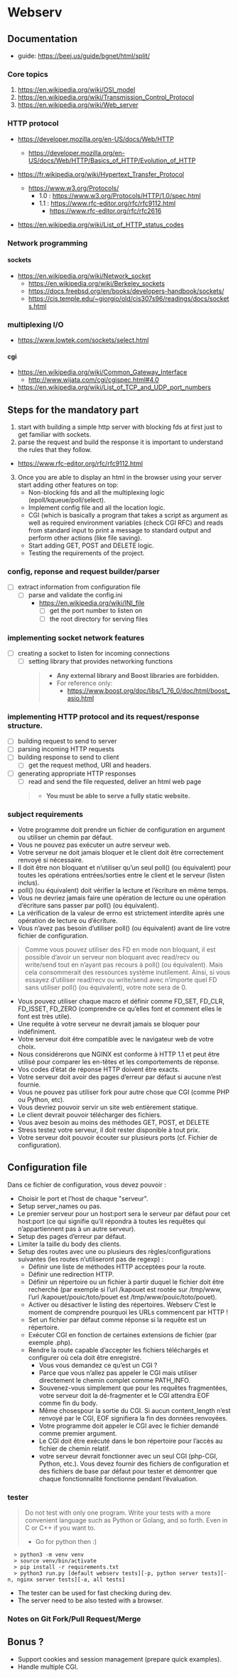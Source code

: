 # Webserv

## Documentation

* guide: https://beej.us/guide/bgnet/html/split/

### Core topics

1. https://en.wikipedia.org/wiki/OSI_model
2. https://en.wikipedia.org/wiki/Transmission_Control_Protocol
3. https://en.wikipedia.org/wiki/Web_server

### HTTP protocol
* https://developer.mozilla.org/en-US/docs/Web/HTTP
  * https://developer.mozilla.org/en-US/docs/Web/HTTP/Basics_of_HTTP/Evolution_of_HTTP

* https://fr.wikipedia.org/wiki/Hypertext_Transfer_Protocol
  * https://www.w3.org/Protocols/
    * 1.0 : https://www.w3.org/Protocols/HTTP/1.0/spec.html
    * 1.1 : https://www.rfc-editor.org/rfc/rfc9112.html
      * https://www.rfc-editor.org/rfc/rfc2616

* https://en.wikipedia.org/wiki/List_of_HTTP_status_codes

### Network programming

#### sockets
* https://en.wikipedia.org/wiki/Network_socket
  * https://en.wikipedia.org/wiki/Berkeley_sockets
  * https://docs.freebsd.org/en/books/developers-handbook/sockets/
  * https://cis.temple.edu/~giorgio/old/cis307s96/readings/docs/sockets.html

### multiplexing I/O
* https://www.lowtek.com/sockets/select.html

#### cgi
* https://en.wikipedia.org/wiki/Common_Gateway_Interface
  * http://www.wijata.com/cgi/cgispec.html#4.0
* https://en.wikipedia.org/wiki/List_of_TCP_and_UDP_port_numbers


## Steps for the mandatory part

1. start with building a simple http server with blocking fds at first just to get familiar with sockets.
2. parse the request and build the response it is important to understand the rules that they follow.
  * https://www.rfc-editor.org/rfc/rfc9112.html
3. Once you are able to display an html in the browser using your server start adding other features on top:
   * Non-blocking fds and all the multiplexing logic (epoll/kqueue/poll/select).
   * Implement config file and all the location logic.
   * CGI (which is basically a program that takes a script as argument as well as required environment variables (check CGI RFC) and reads from standard input to print a message to standard output and perform other actions (like file saving).
   * Start adding  GET, POST and DELETE logic.
   * Testing the requirements of the project.

### config, reponse and request builder/parser
* [ ] extract information from configuration file
    * [ ] parse and validate the config.ini
      * https://en.wikipedia.org/wiki/INI_file
        * [ ] get the port number to listen on
        * [ ] the root directory for serving files

### implementing socket network features
* [ ] creating a socket to listen for incoming connections
  * [ ] setting library that provides networking functions
    > * **Any external library and Boost libraries are forbidden.**
    >  * For reference only:
    >     * https://www.boost.org/doc/libs/1_76_0/doc/html/boost_asio.html

### implementing HTTP protocol and its request/response structure.
* [ ] building request to send to server
* [ ] parsing incoming HTTP requests
* [ ] building response to send to client
  * [ ] get the request method, URI and headers.
* [ ] generating appropriate HTTP responses
  * [ ] read and send the file requested, deliver an html web page
  > * **You must be able to serve a fully static website.**

### subject requirements

* Votre programme doit prendre un fichier de configuration en argument ou utiliser
un chemin par défaut.
* Vous ne pouvez pas exécuter un autre serveur web.
* Votre serveur ne doit jamais bloquer et le client doit être correctement renvoyé si
nécessaire.
* Il doit être non bloquant et n’utiliser qu’un seul poll() (ou équivalent) pour
toutes les opérations entrées/sorties entre le client et le serveur (listen inclus).
* poll() (ou équivalent) doit vérifier la lecture et l’écriture en même temps.
* Vous ne devriez jamais faire une opération de lecture ou une opération d’écriture
sans passer par poll() (ou équivalent).
* La vérification de la valeur de errno est strictement interdite après une opération
de lecture ou d’écriture.
* Vous n’avez pas besoin d’utiliser poll() (ou équivalent) avant de lire votre fichier
de configuration.
> Comme vous pouvez utiliser des FD en mode non bloquant, il est
possible d’avoir un serveur non bloquant avec read/recv ou write/send
tout en n’ayant pas recours à poll() (ou équivalent).
Mais cela consommerait des ressources système inutilement.
Ainsi, si vous essayez d’utiliser read/recv ou write/send avec
n’importe quel FD sans utiliser poll() (ou équivalent), votre note
sera de 0.
* Vous pouvez utiliser chaque macro et définir comme FD_SET, FD_CLR, FD_ISSET,
FD_ZERO (comprendre ce qu’elles font et comment elles le font est très utile).
* Une requête à votre serveur ne devrait jamais se bloquer pour indéfiniment.
* Votre serveur doit être compatible avec le navigateur web de votre choix.
* Nous considérerons que NGINX est conforme à HTTP 1.1 et peut être utilisé pour
comparer les en-têtes et les comportements de réponse.
* Vos codes d’état de réponse HTTP doivent être exacts.
* Votre serveur doit avoir des pages d’erreur par défaut si aucune n’est fournie.
* Vous ne pouvez pas utiliser fork pour autre chose que CGI (comme PHP ou Python,
etc).
* Vous devriez pouvoir servir un site web entièrement statique.
* Le client devrait pouvoir télécharger des fichiers.
* Vous avez besoin au moins des méthodes GET, POST, et DELETE
* Stress testez votre serveur, il doit rester disponible à tout prix.
* Votre serveur doit pouvoir écouter sur plusieurs ports (cf. Fichier de configuration).

## Configuration file

Dans ce fichier de configuration, vous devez pouvoir :
* Choisir le port et l’host de chaque "serveur".
* Setup server_names ou pas.
* Le premier serveur pour un host:port sera le serveur par défaut pour cet host:port
(ce qui signifie qu’il répondra à toutes les requêtes qui n’appartiennent pas à un
autre serveur).
* Setup des pages d’erreur par défaut.
* Limiter la taille du body des clients.
* Setup des routes avec une ou plusieurs des règles/configurations suivantes (les
routes n’utiliseront pas de regexp) :
  * Définir une liste de méthodes HTTP acceptées pour la route.
  * Définir une redirection HTTP.
  * Définir un répertoire ou un fichier à partir duquel le fichier doit être recherché
(par exemple si l’url /kapouet est rootée sur /tmp/www, l’url /kapouet/pouic/toto/pouet
est /tmp/www/pouic/toto/pouet).
  * Activer ou désactiver le listing des répertoires.
Webserv C’est le moment de comprendre pourquoi les URLs commencent par HTTP !
  * Set un fichier par défaut comme réponse si la requête est un répertoire.
  * Exécuter CGI en fonction de certaines extensions de fichier (par exemple .php).
  * Rendre la route capable d’accepter les fichiers téléchargés et configurer où cela
doit être enregistré.
    * Vous vous demandez ce qu’est un CGI ?
    * Parce que vous n’allez pas appeler le CGI mais utiliser directement le chemin
    complet comme PATH_INFO.
    * Souvenez-vous simplement que pour les requêtes fragmentées, votre serveur
    doit la dé-fragmenter et le CGI attendra EOF comme fin du body.
    * Même chosespour la sortie du CGI. Si aucun content_length n’est renvoyé
    par le CGI, EOF signifiera la fin des données renvoyées.
    * Votre programme doit appeler le CGI avec le fichier demandé comme premier argument.
    * Le CGI doit être exécuté dans le bon répertoire pour l’accès au fichier de
    chemin relatif.
    * votre serveur devrait fonctionner avec un seul CGI (php-CGI, Python, etc.).
    Vous devez fournir des fichiers de configuration et des fichiers de base par défaut pour
    tester et démontrer que chaque fonctionnalité fonctionne pendant l’évaluation.

### tester
> Do not test with only one program. Write your tests with a more
  convenient language such as Python or Golang, and so forth. Even in
  C or C++ if you want to.
>* Go for python then :)
```
  > python3 -m venv venv
  > source venv/bin/activate
  > pip install -r requirements.txt
  > python3 run.py [default webserv tests][-p, python server tests][-n, nginx server tests][-a, all tests]
```
* The tester can be used for fast checking during dev.
* The server need to be also tested with a browser.

### Notes on Git Fork/Pull Request/Merge

## Bonus ?

* Support cookies and session management (prepare quick examples).
* Handle multiple CGI.

